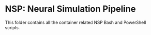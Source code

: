 NSP: Neural Simulation Pipeline
===============================
This folder contains all the container related NSP Bash and PowerShell scripts.
